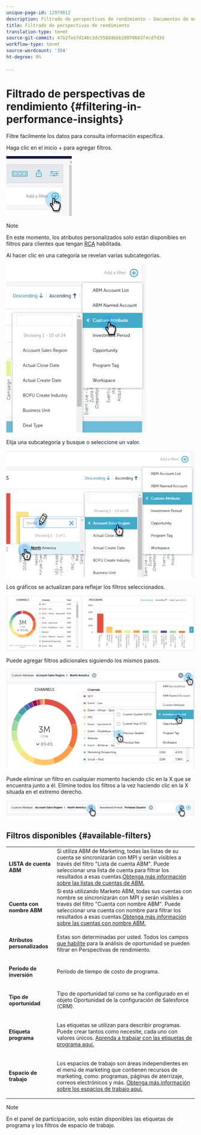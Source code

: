 ```yaml
---
unique-page-id: 12979012
description: Filtrado de perspectivas de rendimiento - Documentos de marketing - Documentación del producto
title: Filtrado de perspectivas de rendimiento
translation-type: tm+mt
source-git-commit: 47b2fee7d146c3dc558d4bbb10070683f4cdfd3d
workflow-type: tm+mt
source-wordcount: '354'
ht-degree: 0%

---
```



# Filtrado de perspectivas de rendimiento {#filtering-in-performance-insights}

Filtre fácilmente los datos para consulta información específica.

Haga clic en el inicio + para agregar filtros.

![](assets/1-1.png)

>[!NOTE]
>
>En este momento, los atributos personalizados solo están disponibles en filtros para clientes que tengan [RCA](http://docs.marketo.com/x/lwIk) habilitada.

Al hacer clic en una categoría se revelan varias subcategorías.

![](assets/two-1.png)

Elija una subcategoría y busque o seleccione un valor.

![](assets/three.png)

Los gráficos se actualizan para reflejar los filtros seleccionados.

![](assets/four-1.png)

Puede agregar filtros adicionales siguiendo los mismos pasos.

![](assets/five.png)

Puede eliminar un filtro en cualquier momento haciendo clic en la X que se encuentra junto a él. Elimine todos los filtros a la vez haciendo clic en la X situada en el extremo derecho.

![](assets/6-2.png)

## Filtros disponibles {#available-filters}

<table> 
 <tbody> 
  <tr> 
   <td colspan="1"><strong>LISTA de cuenta ABM</strong></td> 
   <td colspan="1">Si utiliza ABM de Marketing, todas las listas de su cuenta se sincronizarán con MPI y serán visibles a través del filtro "Lista de cuenta ABM". Puede seleccionar una lista de cuenta para filtrar los resultados a esas cuentas.<a href="https://docs.marketo.com/display/public/DOCS/Account-Based+Web+Marketing+with+ABM" rel="nofollow">Obtenga más información sobre las listas de cuentas de ABM.</a></td> 
  </tr> 
  <tr> 
   <td colspan="1"><strong>Cuenta con nombre ABM</strong></td> 
   <td colspan="1">Si está utilizando Marketo ABM, todas sus cuentas con nombre se sincronizarán con MPI y serán visibles a través del filtro "Cuenta con nombre ABM". Puede seleccionar una cuenta con nombre para filtrar los resultados a esas cuentas.<a href="http://docs.marketo.com/x/eaCt" rel="nofollow">Obtenga más información sobre las cuentas con nombre ABM.</a></td> 
  </tr> 
  <tr> 
   <td colspan="1"><strong>Atributos personalizados</strong></td> 
   <td colspan="1"><p>Estas son determinadas por usted. Todos los campos <a href="http://docs.marketo.com/display/public/DOCS/Enabling+Custom+Field+Sync+for+Revenue+Cycle+Analytics" rel="nofollow">que habilite</a> para la análisis de oportunidad se pueden filtrar en Perspectivas de rendimiento.</p></td> 
  </tr> 
  <tr> 
   <td colspan="1"><p><strong>Período de inversión</strong></p></td> 
   <td colspan="1"><p>Período de tiempo de costo de programa.</p></td> 
  </tr> 
  <tr> 
   <td colspan="1"><p><strong>Tipo de oportunidad</strong></p></td> 
   <td colspan="1"><p>Tipo de oportunidad tal como se ha configurado en el objeto Oportunidad de la configuración de Salesforce (CRM).</p></td> 
  </tr> 
  <tr> 
   <td><p><strong>Etiqueta programa</strong></p></td> 
   <td><p>Las etiquetas se utilizan para describir programas. Puede crear tantos como necesite, cada uno con valores únicos. <a href="https://docs.marketo.com/display/public/DOCS/Tags" rel="nofollow">Aprenda a trabajar con las etiquetas de programa aquí.</a></p></td> 
  </tr> 
  <tr> 
   <td><strong>Espacio de trabajo</strong></td> 
   <td><p>Los espacios de trabajo son áreas independientes en el menú de marketing que contienen recursos de marketing, como: programas, páginas de aterrizaje, correos electrónicos y más. <a href="https://docs.marketo.com/display/public/DOCS/Understanding+Workspaces+and+Person+Partitions" rel="nofollow">Obtenga más información sobre los espacios de trabajo aquí.</a></p></td> 
  </tr> 
 </tbody> 
</table>

>[!NOTE]
>
>En el panel de participación, solo están disponibles las etiquetas de programa y los filtros de espacio de trabajo.

